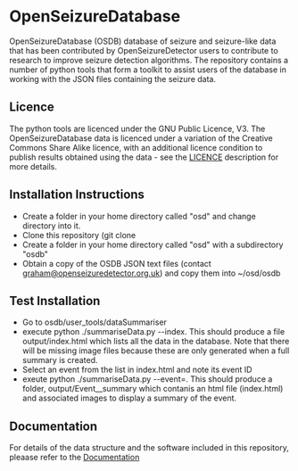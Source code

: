 # OpenSeizureDatabase

OpenSeizureDatabase (OSDB) database of seizure and seizure-like data that has been contributed by OpenSeizureDetector users to contribute to research to improve seizure detection algorithms.
The repository contains a number of python tools that form a toolkit to assist users of the database in working with the JSON files containing the seizure data.

## Licence
The python tools are licenced under the GNU Public Licence, V3.
The OpenSeizureDatabase data is licenced under a variation of the Creative Commons Share Alike licence, with an additional licence condition to publish results obtained using the data - see the [LICENCE](./documentation/LICENCE.md) description for more details.

## Installation Instructions

  * Create a folder in your home directory called "osd" and change directory into it.
  * Clone this repository (git clone 
  * Create a folder in your home directory called "osd" with a subdirectory "osdb"
  * Obtain a copy of the OSDB JSON text files (contact graham@openseizuredetector.org.uk) and copy them into ~/osd/osdb


## Test Installation
  * Go to osdb/user_tools/dataSummariser
  * execute python ./summariseData.py --index.   This should produce a file output/index.html which lists all the data in the database.   Note that there will be missing image files because these are only generated when a full summary is created.
  * Select an event from the list in index.html and note its event ID
  * exeute python ./summariseData.py --event=<eventId>.   This should produce a folder, output/Event_<eventId>_summary which contanis an html file (index.html) and associated images to display a summary of the event.

## Documentation
For details of the data structure and the software included in this repository, pleaase refer to the [Documentation](./documentation/README.md)
